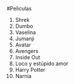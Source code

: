 #Peliculas

1. Shrek
2. Dumbo
3. Vaselina
4. Jumanji
5. Avatar
6. Avengers
7. Inside Out
8. Loco y estúpido amor
9. Harry Potter
10. Narnia
